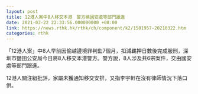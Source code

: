 ```yaml
---
layout: post
title: 12港人案中8人移交本港　警方稱國安處等部門跟進
date: 2021-03-22 22:33:56.000000000 +08:00
link: https://news.rthk.hk/rthk/ch/component/k2/1581957-20210322.htm
categories: rthk
---
```


「12港人案」中8人早前因偷越邊境罪判監7個月，扣減羈押日數後完成服刑，深圳市鹽田公安局今日將8人移交本港警方。警方說，8人涉及共6宗案件，交由國安處等部門跟進。

12港人關注組批評，家屬未獲通知移交安排，又指李宇軒在沒有律師情況下落口供。
